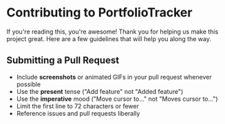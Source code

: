 # Contributing to PortfolioTracker

If you're reading this, you're awesome! Thank you for helping us make this project great. Here are a few guidelines that will help you along the way.

## Submitting a Pull Request

-   Include **screenshots** or animated GIFs in your pull request whenever possible
-   Use the **present** tense ("Add feature" not "Added feature")
-   Use the **imperative** mood ("Move cursor to..." not "Moves cursor to...")
-   Limit the first line to 72 characters or fewer
-   Reference issues and pull requests liberally
